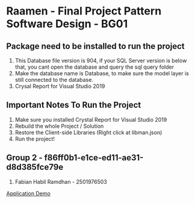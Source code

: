 # Raamen - Final Project Pattern Software Design - BG01

## Package need to be installed to run the project
1. This Database file version is 904, if your SQL Server version is below that, you cant open the database and query the sql query folder
2. Make the database name is Database, to make sure the model layer is still connected to the database.
2. Crysal Report for Visual Studio 2019

## Important Notes To Run the Project

1. Make sure you installed Crystal Report for Visual Studio 2019
2. Rebuild the whole Project / Solution
3. Restore the Client-side Libraries (Right click at libman.json)
4. Run the project!

## Group 2 - f86ff0b1-e1ce-ed11-ae31-d8d385fce79e
1. Fabian Habil Ramdhan - 2501976503

[Application Demo](https://youtu.be/8z9MwHWW5pA)